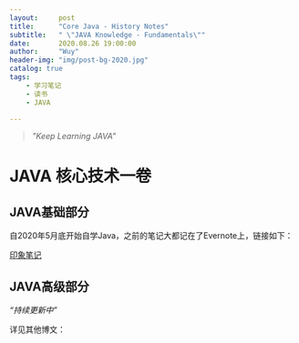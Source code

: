 ```yaml
---
layout:     post
title:      "Core Java - History Notes"
subtitle:   " \"JAVA Knowledge - Fundamentals\""
date:       2020.08.26 19:00:00
author:     "Wuy"
header-img: "img/post-bg-2020.jpg"
catalog: true
tags:
    - 学习笔记
    - 读书
    - JAVA

---
```


> *"Keep Learning JAVA"*

# JAVA 核心技术一卷



## JAVA基础部分

自2020年5月底开始自学Java，之前的笔记大都记在了Evernote上，链接如下：

[印象笔记](https://app.yinxiang.com/Home.action?_sourcePage=ZgB4l7j8Ok7iMUD9T65RG_YvRLZ-1eYO3fqfqRu0fynRL_1nukNa4gH1t86pc1SP&__fp=RXBQWXmm4bM3yWPvuidLz-TPR6I9Jhx8&login=true&username=527547189%40qq.com#n=32ae9b0d-e5b3-469a-9243-897f8b83bcdd&s=s57&ses=4&sh=2&sds=5&)



## JAVA高级部分

*“持续更新中”*

详见其他博文：

[Daily Notes 1: 异常的基本概念、如何声明检查型异常]: http://lov3camille.top/2020/08/27/Core-Java-Notes(Advanced-Features)/

